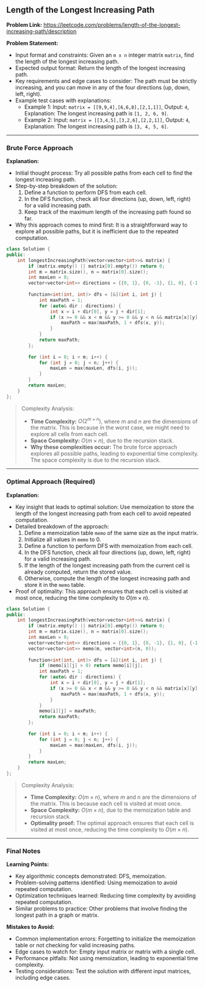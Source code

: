 ## Length of the Longest Increasing Path

**Problem Link:** https://leetcode.com/problems/length-of-the-longest-increasing-path/description

**Problem Statement:**
- Input format and constraints: Given an `m x n` integer matrix `matrix`, find the length of the longest increasing path.
- Expected output format: Return the length of the longest increasing path.
- Key requirements and edge cases to consider: The path must be strictly increasing, and you can move in any of the four directions (up, down, left, right).
- Example test cases with explanations:
  - Example 1: Input: `matrix = [[9,9,4],[6,6,8],[2,1,1]]`, Output: `4`, Explanation: The longest increasing path is `[1, 2, 6, 9]`.
  - Example 2: Input: `matrix = [[3,4,5],[3,2,6],[2,2,1]]`, Output: `4`, Explanation: The longest increasing path is `[3, 4, 5, 6]`.

---

### Brute Force Approach

**Explanation:**
- Initial thought process: Try all possible paths from each cell to find the longest increasing path.
- Step-by-step breakdown of the solution:
  1. Define a function to perform DFS from each cell.
  2. In the DFS function, check all four directions (up, down, left, right) for a valid increasing path.
  3. Keep track of the maximum length of the increasing path found so far.
- Why this approach comes to mind first: It is a straightforward way to explore all possible paths, but it is inefficient due to the repeated computation.

```cpp
class Solution {
public:
    int longestIncreasingPath(vector<vector<int>>& matrix) {
        if (matrix.empty() || matrix[0].empty()) return 0;
        int m = matrix.size(), n = matrix[0].size();
        int maxLen = 0;
        vector<vector<int>> directions = {{0, 1}, {0, -1}, {1, 0}, {-1, 0}};
        
        function<int(int, int)> dfs = [&](int i, int j) {
            int maxPath = 1;
            for (auto& dir : directions) {
                int x = i + dir[0], y = j + dir[1];
                if (x >= 0 && x < m && y >= 0 && y < n && matrix[x][y] > matrix[i][j]) {
                    maxPath = max(maxPath, 1 + dfs(x, y));
                }
            }
            return maxPath;
        };
        
        for (int i = 0; i < m; i++) {
            for (int j = 0; j < n; j++) {
                maxLen = max(maxLen, dfs(i, j));
            }
        }
        return maxLen;
    }
};
```

> Complexity Analysis:
> - **Time Complexity:** $O(2^{m \times n})$, where $m$ and $n$ are the dimensions of the matrix. This is because in the worst case, we might need to explore all cells from each cell.
> - **Space Complexity:** $O(m \times n)$, due to the recursion stack.
> - **Why these complexities occur:** The brute force approach explores all possible paths, leading to exponential time complexity. The space complexity is due to the recursion stack.

---

### Optimal Approach (Required)

**Explanation:**
- Key insight that leads to optimal solution: Use memoization to store the length of the longest increasing path from each cell to avoid repeated computation.
- Detailed breakdown of the approach:
  1. Define a memoization table `memo` of the same size as the input matrix.
  2. Initialize all values in `memo` to 0.
  3. Define a function to perform DFS with memoization from each cell.
  4. In the DFS function, check all four directions (up, down, left, right) for a valid increasing path.
  5. If the length of the longest increasing path from the current cell is already computed, return the stored value.
  6. Otherwise, compute the length of the longest increasing path and store it in the `memo` table.
- Proof of optimality: This approach ensures that each cell is visited at most once, reducing the time complexity to $O(m \times n)$.

```cpp
class Solution {
public:
    int longestIncreasingPath(vector<vector<int>>& matrix) {
        if (matrix.empty() || matrix[0].empty()) return 0;
        int m = matrix.size(), n = matrix[0].size();
        int maxLen = 0;
        vector<vector<int>> directions = {{0, 1}, {0, -1}, {1, 0}, {-1, 0}};
        vector<vector<int>> memo(m, vector<int>(n, 0));
        
        function<int(int, int)> dfs = [&](int i, int j) {
            if (memo[i][j] > 0) return memo[i][j];
            int maxPath = 1;
            for (auto& dir : directions) {
                int x = i + dir[0], y = j + dir[1];
                if (x >= 0 && x < m && y >= 0 && y < n && matrix[x][y] > matrix[i][j]) {
                    maxPath = max(maxPath, 1 + dfs(x, y));
                }
            }
            memo[i][j] = maxPath;
            return maxPath;
        };
        
        for (int i = 0; i < m; i++) {
            for (int j = 0; j < n; j++) {
                maxLen = max(maxLen, dfs(i, j));
            }
        }
        return maxLen;
    }
};
```

> Complexity Analysis:
> - **Time Complexity:** $O(m \times n)$, where $m$ and $n$ are the dimensions of the matrix. This is because each cell is visited at most once.
> - **Space Complexity:** $O(m \times n)$, due to the memoization table and recursion stack.
> - **Optimality proof:** The optimal approach ensures that each cell is visited at most once, reducing the time complexity to $O(m \times n)$.

---

### Final Notes

**Learning Points:**
- Key algorithmic concepts demonstrated: DFS, memoization.
- Problem-solving patterns identified: Using memoization to avoid repeated computation.
- Optimization techniques learned: Reducing time complexity by avoiding repeated computation.
- Similar problems to practice: Other problems that involve finding the longest path in a graph or matrix.

**Mistakes to Avoid:**
- Common implementation errors: Forgetting to initialize the memoization table or not checking for valid increasing paths.
- Edge cases to watch for: Empty input matrix or matrix with a single cell.
- Performance pitfalls: Not using memoization, leading to exponential time complexity.
- Testing considerations: Test the solution with different input matrices, including edge cases.